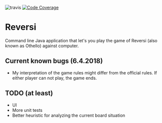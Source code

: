 ![travis](https://travis-ci.org/ValheKouneli/Reversi.svg?branch=master)
[![Code Coverage](https://img.shields.io/codecov/c/github/ValheKouneli/Reversi/master.svg)](https://codecov.io/github/ValheKouneli/Reversi/)

Reversi
=======

Command line Java application that let's you play the game of Reversi (also known as Othello) against computer.

## Current known bugs (6.4.2018)

* My interpretation of the game rules might differ from the official rules. If either player can not play, the game ends.

## TODO (at least)

* UI
* More unit tests
* Better heuristic for analyzing the current board situation
